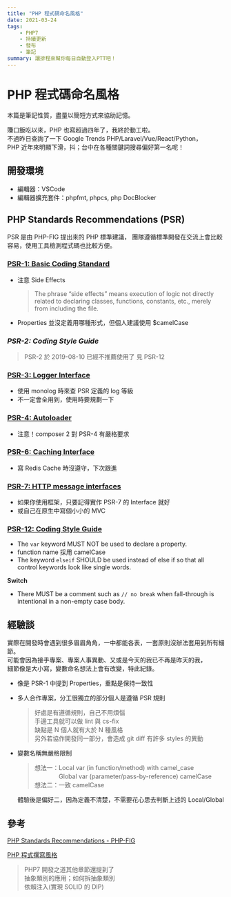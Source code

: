 ```yaml
---
title: "PHP 程式碼命名風格"
date: 2021-03-24
tags:
    - PHP7
    - 持續更新
    - 發布
    - 筆記
summary: 讓排程來幫你每日自動登入PTT吧！
---
```


# PHP 程式碼命名風格

本篇是筆記性質，盡量以簡短方式來協助記憶。

賺口飯吃以來，PHP 也寫超過四年了，我終於動工啦。  
不過昨日查詢了一下 Google Trends PHP/Laravel/Vue/React/Python，  
PHP 近年來明顯下滑，抖；台中在各種關鍵詞搜尋偏好第一名呢！

## 開發環境

- 編輯器：VSCode
- 編輯器擴充套件：phpfmt, phpcs, php DocBlocker

## PHP Standards Recommendations (PSR)

PSR 是由 PHP-FIG 提出來的 PHP 標準建議，
團隊遵循標準開發在交流上會比較容易，使用工具檢測程式碼也比較方便。

### [PSR-1: Basic Coding Standard](https://www.php-fig.org/psr/psr-1/)

- 注意 Side Effects
    > The phrase “side effects” means execution of logic not directly related to declaring classes, functions, constants, etc., merely from including the file.

- Properties 並沒定義用哪種形式，但個人建議使用 $camelCase

### *PSR-2: Coding Style Guide*

> PSR-2 於 2019-08-10 已經不推薦使用了
見 PSR-12

### [PSR-3: Logger Interface](https://www.php-fig.org/psr/psr-3/)

- 使用 monolog 時來查 PSR 定義的 log 等級
- 不一定會全用到，使用時要規劃一下

### [PSR-4: Autoloader](https://www.php-fig.org/psr/psr-4/)

- 注意！composer 2 對 PSR-4 有嚴格要求

### [PSR-6: Caching Interface](https://www.php-fig.org/psr/psr-6/)

- 寫 Redis Cache 時沒遵守，下次跟進

### [PSR-7: HTTP message interfaces](https://www.php-fig.org/psr/psr-7/)

- 如果你使用框架，只要記得實作 PSR-7 的 Interface 就好
- 或自己在原生中寫個小小的 MVC

### [PSR-12: Coding Style Guide](https://www.php-fig.org/psr/psr-12/)

- The `var` keyword MUST NOT be used to declare a property.
- function name 採用 camelCase
- The keyword `elseif` SHOULD be used instead of else if so that all control keywords look like single words.

**Switch**

- There MUST be a comment such as `// no break` when fall-through is intentional in a non-empty case body.

## 經驗談

實際在開發時會遇到很多眉眉角角，一中都能各表，一套原則沒辦法套用到所有細節。  
可能會因為接手專案、專案人事異動、又或是今天的我已不再是昨天的我，  
細節像是大小寫，變數命名想法上會有改變，特此紀錄。

- 像是 PSR-1 中提到 Properties，重點是保持一致性
- 多人合作專案，分工很獨立的部分個人是遵循 PSR 規則

    > 好處是有遵循規則，自己不用煩惱  
    手邊工具就可以做 lint 與 cs-fix  
    缺點是 N 個人就有大於 N 種風格  
    另外若協作開發同一部分，會造成 git diff 有許多 styles 的異動

- 變數名稱無嚴格限制

    > 想法一：Local var (in function/method) with camel_case  
    　　　　Global var (parameter/pass-by-reference) camelCase  
    想法二：一致 camelCase

    體驗後是偏好二，因為定義不清楚，不需要花心思去判斷上述的 Local/Global

## 參考

[PHP Standards Recommendations - PHP-FIG](https://www.php-fig.org/psr/)

[PHP 程式撰寫風格](https://imyoungyang.gitbooks.io/php7-study-group-notes/content/Chapter2/php-coding-style.html)
> PHP7 開發之道其他章節還提到了  
抽象類別的應用；如何拆抽象類別  
依賴注入(實現 SOLID 的 DIP)  